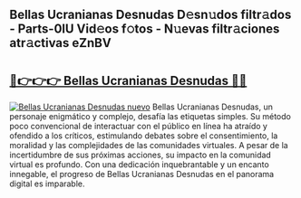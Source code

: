 ## Bellas Ucranianas Desnudas D𝚎sn𝚞dos filtr𝚊dos - Parts-0lU Vid𝚎os f𝚘tos - N𝚞evas filtr𝚊ciones atr𝚊ctivas eZnBV

# <h2><a href="http://mbbdf7x.tromn.icu/?c=Bellas+Ucranianas+Desnudas">🔗👉👉👉 Bellas Ucranianas Desnudas 🔗🔗</a></h2>

[![Bellas Ucranianas Desnudas nuevo](https://i.imgur.com/pEAQMta.gif)](http://mbbdf7x.tromn.icu/?c=Bellas+Ucranianas+Desnudas)
Bellas Ucranianas Desnudas, un personaje enigmático y complejo, desafía las etiquetas simples. Su método poco convencional de interactuar con el público en línea ha atraído y ofendido a los críticos, estimulando debates sobre el consentimiento, la moralidad y las complejidades de las comunidades virtuales. A pesar de la incertidumbre de sus próximas acciones, su impacto en la comunidad virtual es profundo. Con una dedicación inquebrantable y un encanto innegable, el progreso de Bellas Ucranianas Desnudas en el panorama digital es imparable.
